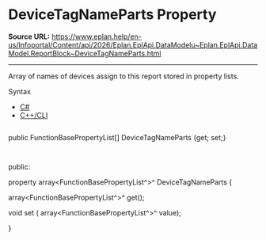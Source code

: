 # DeviceTagNameParts Property

**Source URL:** https://www.eplan.help/en-us/Infoportal/Content/api/2026/Eplan.EplApi.DataModelu~Eplan.EplApi.DataModel.ReportBlock~DeviceTagNameParts.html

---

Array of names of devices assign to this report stored in property lists.

Syntax

- [C#](#i-syntax-CS)
- [C++/CLI](#i-syntax-CPP2005)

```
```
public FunctionBasePropertyList[] DeviceTagNameParts {get; set;}
```
```

```
```
public:

property array<FunctionBasePropertyList^>^ DeviceTagNameParts {

   array<FunctionBasePropertyList^>^ get();

   void set (    array<FunctionBasePropertyList^>^ value);

}
```
```
